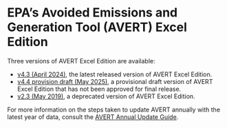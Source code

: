 # EPA’s Avoided Emissions and Generation Tool (AVERT) Excel Edition

Three versions of AVERT Excel Edition are available:

- [v4.3 (April 2024)](/excel/v4.3%20(April%202024)/), the latest released version of AVERT Excel Edition.
- [v4.4 provision draft (May 2025)](/excel/v4.4%20provisional%20draft%20(May%202025)/), a provisional draft version of AVERT Excel Edition that has not been approved for final release.
- [v2.3 (May 2019)](/excel/v2.3%20(May%202019)/), a deprecated version of AVERT Excel Edition.

For more information on the steps taken to update AVERT annually with the latest year of data, consult the [AVERT Annual Update Guide](/excel/docs/AVERT%202025%20Annual%20Update%20Guide.xlsx).
